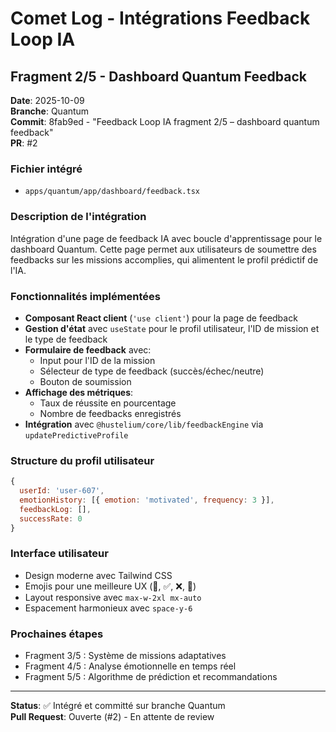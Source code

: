 # Comet Log - Intégrations Feedback Loop IA

## Fragment 2/5 - Dashboard Quantum Feedback

**Date**: 2025-10-09  
**Branche**: Quantum  
**Commit**: 8fab9ed - "Feedback Loop IA fragment 2/5 – dashboard quantum feedback"  
**PR**: #2

### Fichier intégré
- `apps/quantum/app/dashboard/feedback.tsx`

### Description de l'intégration
Intégration d'une page de feedback IA avec boucle d'apprentissage pour le dashboard Quantum. Cette page permet aux utilisateurs de soumettre des feedbacks sur les missions accomplies, qui alimentent le profil prédictif de l'IA.

### Fonctionnalités implémentées
- **Composant React client** (`'use client'`) pour la page de feedback
- **Gestion d'état** avec `useState` pour le profil utilisateur, l'ID de mission et le type de feedback
- **Formulaire de feedback** avec:
  - Input pour l'ID de la mission
  - Sélecteur de type de feedback (succès/échec/neutre)
  - Bouton de soumission
- **Affichage des métriques**:
  - Taux de réussite en pourcentage
  - Nombre de feedbacks enregistrés
- **Intégration** avec `@hustelium/core/lib/feedbackEngine` via `updatePredictiveProfile`

### Structure du profil utilisateur
```javascript
{
  userId: 'user-607',
  emotionHistory: [{ emotion: 'motivated', frequency: 3 }],
  feedbackLog: [],
  successRate: 0
}
```

### Interface utilisateur
- Design moderne avec Tailwind CSS
- Emojis pour une meilleure UX (🧠, ✅, ❌, 🤔)
- Layout responsive avec `max-w-2xl mx-auto`
- Espacement harmonieux avec `space-y-6`

### Prochaines étapes
- Fragment 3/5 : Système de missions adaptatives
- Fragment 4/5 : Analyse émotionnelle en temps réel
- Fragment 5/5 : Algorithme de prédiction et recommandations

---

**Status**: ✅ Intégré et committé sur branche Quantum  
**Pull Request**: Ouverte (#2) - En attente de review

